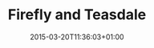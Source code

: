 ---
clipterms:
- Sound
commentary: ''
date: '2015-03-20T11:36:03+01:00'
director_first: Leo
director_last: McCarey
film: Duck Soup
length: 0:44
quicktime: firefly_and_teasdale.mov
source: 2004 Universal Studios
title: Firefly and Teasdale
year: '1933'
---
